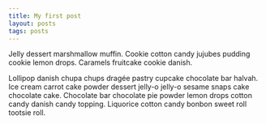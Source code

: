 ```yaml
---
title: My first post
layout: posts
tags: posts
---
```


Jelly dessert marshmallow muffin. Cookie cotton candy jujubes pudding cookie lemon drops. Caramels fruitcake cookie danish.

Lollipop danish chupa chups dragée pastry cupcake chocolate bar halvah. Ice cream carrot cake powder dessert jelly-o jelly-o sesame snaps cake chocolate cake. Chocolate bar chocolate pie powder lemon drops cotton candy danish candy topping. Liquorice cotton candy bonbon sweet roll tootsie roll.